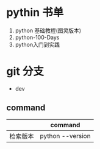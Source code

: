 <!--
 * @Author: your name
 * @Date: 2019-11-14 22:52:38
 * @LastEditTime: 2019-11-14 22:55:53
 * @LastEditors: Please set LastEditors
 * @Description: 学习记录
 * @FilePath: /learnpy/learnlisting.md
 -->
# pythin 书单

1.  python 基础教程(图灵版本)
2. python-100-Days
3. python入门到实践

# git 分支
- dev

## command
||command|
|-|-|
|检索版本|python --version|
